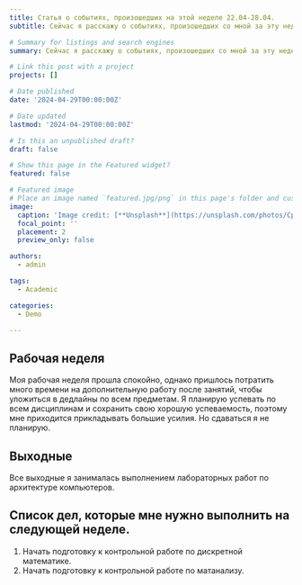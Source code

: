 ```yaml
---
title: Статья о событиях, произошедших на этой неделе 22.04-28.04.
subtitle: Сейчас я расскажу о событиях, произошедших со мной за эту неделю, всем рекомендую к прочтению.

# Summary for listings and search engines
summary: Сейчас я расскажу о событиях, произошедших со мной за эту неделю, всем рекомендую к прочтению.

# Link this post with a project
projects: []

# Date published
date: '2024-04-29T00:00:00Z'

# Date updated
lastmod: '2024-04-29T00:00:00Z'

# Is this an unpublished draft?
draft: false

# Show this page in the Featured widget?
featured: false

# Featured image
# Place an image named `featured.jpg/png` in this page's folder and customize its options here.
image:
  caption: 'Image credit: [**Unsplash**](https://unsplash.com/photos/CpkOjOcXdUY)'
  focal_point: ''
  placement: 2
  preview_only: false

authors:
  - admin

tags:
  - Academic

categories:
  - Demo

---
```



## Рабочая неделя

Моя рабочая неделя прошла спокойно, однако пришлось потратить много времени на дополнительную работу после занятий, чтобы уложиться в дедлайны по всем предметам. Я планирую успевать по всем дисциплинам и сохранить свою хорошую успеваемость, поэтому мне приходится прикладывать большие усилия. Но сдаваться я не планирую. 

## Выходные

Все выходные я занималась выполнением лабораторных работ по архитектуре компьютеров.

## Список дел, которые мне нужно выполнить на следующей неделе.

1. Начать подготовку к контрольной работе по дискретной математике.
2. Начать подготовку к контрольной работе по матанализу.
